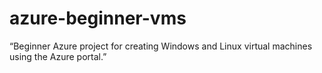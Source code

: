 # azure-beginner-vms
“Beginner Azure project for creating Windows and Linux virtual machines using the Azure portal.”
